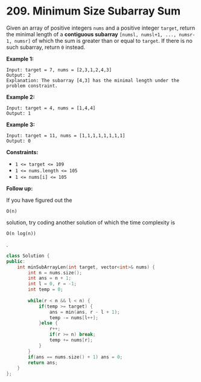 # 209. Minimum Size Subarray Sum

Given an array of positive integers `nums` and a positive integer `target`, return the minimal length of a **contiguous subarray** `[numsl, numsl+1, ..., numsr-1, numsr]` of which the sum is greater than or equal to `target`. If there is no such subarray, return `0` instead.

**Example 1:**

```
Input: target = 7, nums = [2,3,1,2,4,3]
Output: 2
Explanation: The subarray [4,3] has the minimal length under the problem constraint.

```

**Example 2:**

```
Input: target = 4, nums = [1,4,4]
Output: 1

```

**Example 3:**

```
Input: target = 11, nums = [1,1,1,1,1,1,1,1]
Output: 0

```

**Constraints:**

- `1 <= target <= 109`
- `1 <= nums.length <= 105`
- `1 <= nums[i] <= 105`

**Follow up:**

If you have figured out the

```
O(n)
```

solution, try coding another solution of which the time complexity is

```
O(n log(n))
```

.

```cpp
class Solution {
public:
    int minSubArrayLen(int target, vector<int>& nums) {
        int n = nums.size();
        int ans = n + 1;
        int l = 0, r = -1;
        int temp = 0;
        
        while(r < n && l < n) {
            if(temp >= target) {
                ans = min(ans, r - l + 1);
                temp -= nums[l++];
            }else {
                r++;
                if(r >= n) break;
                temp += nums[r];
            }
        }
        if(ans == nums.size() + 1) ans = 0;
        return ans;
    }
};
```